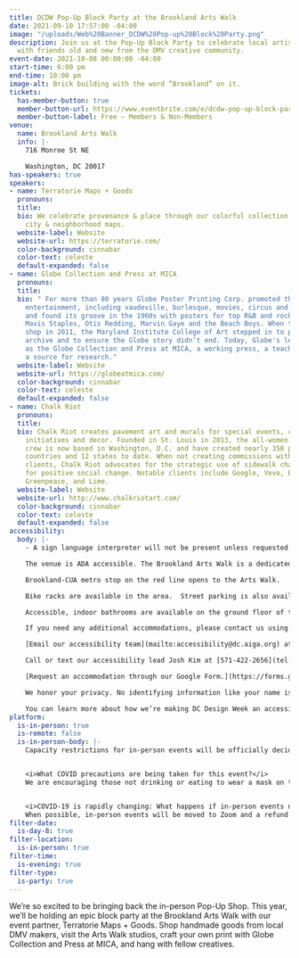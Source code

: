 ```yaml
---
title: DCDW Pop-Up Block Party at the Brookland Arts Walk
date: 2021-09-10 17:57:00 -04:00
image: "/uploads/Web%20Banner_DCDW%20Pop-up%20Block%20Party.png"
description: Join us at the Pop-Up Block Party to celebrate local artists and connect
  with friends old and new from the DMV creative community.
event-date: 2021-10-08 00:00:00 -04:00
start-time: 6:00 pm
end-time: 10:00 pm
image-alt: Brick building with the word “Brookland” on it.
tickets:
  has-member-button: true
  member-button-url: https://www.eventbrite.com/e/dcdw-pop-up-block-party-at-the-brookland-arts-walk-tickets-170371339262
  member-button-label: Free — Members & Non-Members
venue:
  name: Brookland Arts Walk
  info: |-
    716 Monroe St NE

    Washington, DC 20017
has-speakers: true
speakers:
- name: Terratorie Maps + Goods
  pronouns: 
  title: 
  bio: We celebrate provenance & place through our colorful collection of illustrated
    city & neighborhood maps.
  website-label: Website
  website-url: https://terratorie.com/
  color-background: cinnabar
  color-text: celeste
  default-expanded: false
- name: Globe Collection and Press at MICA
  pronouns: 
  title: 
  bio: " For more than 80 years Globe Poster Printing Corp. promoted the people’s
    entertainment, including vaudeville, burlesque, movies, circus and carnival acts,
    and found its groove in the 1960s with posters for top R&B and rock acts like
    Mavis Staples, Otis Redding, Marvin Gaye and the Beach Boys. When they closed
    shop in 2011, the Maryland Institute College of Art stepped in to preserve the
    archive and to ensure the Globe story didn’t end. Today, Globe's legacy endures
    as the Globe Collection and Press at MICA, a working press, a teaching tool, and
    a source for research."
  website-label: Website
  website-url: https://globeatmica.com/
  color-background: cinnabar
  color-text: celeste
  default-expanded: false
- name: Chalk Riot
  pronouns: 
  title: 
  bio: Chalk Riot creates pavement art and murals for special events, campaigns, placemaking
    initiatives and decor. Founded in St. Louis in 2013, the all-women street art
    crew is now based in Washington, D.C. and have created nearly 350 pieces in 4
    countries and 12 states to date. When not creating commissions with corporate
    clients, Chalk Riot advocates for the strategic use of sidewalk chalk as a tool
    for positive social change. Notable clients include Google, Vevo, Bleacher Report,
    Greenpeace, and Lime.
  website-label: Website
  website-url: http://www.chalkriotart.com/
  color-background: cinnabar
  color-text: celeste
  default-expanded: false
accessibility:
  body: |-
    - A sign language interpreter will not be present unless requested. If requested, we will do our best to employ a sign language interpreter for the event.

    The venue is ADA accessible. The Brookland Arts Walk is a dedicated pedestrian zone with a flat and wide walkway.

    Brookland-CUA metro stop on the red line opens to the Arts Walk.

    Bike racks are available in the area.  Street parking is also available along Monroe Street.

    Accessible, indoor bathrooms are available on the ground floor of the Arts Walk via a ramp. There are two private, single-stall bathrooms.

    If you need any additional accommodations, please contact us using a method that works best for you:

    [Email our accessibility team](mailto:accessibility@dc.aiga.org) at accessibility@dc.aiga.org.

    Call or text our accessibility lead Josh Kim at [571-422-2656](tel:571-422-2656).

    [Request an accommodation through our Google Form.](https://forms.gle/VTys8LzewYs2isUm7)

    We honor your privacy. No identifying information like your name is required to request an accommodation, and all details will be deleted once completed.

    You can learn more about how we’re making DC Design Week an accessible experience by visiting our [accessibility statement](https://dcdesignweek.org/accessibility/).
platform:
  is-in-person: true
  is-remote: false
  is-in-person-body: |-
    Capacity restrictions for in-person events will be officially decided about two weeks out from DCDW and posted on the specific event pages in order to follow the latest CDC guidance.


    <i>What COVID precautions are being taken for this event?</i>
    We are encouraging those not drinking or eating to wear a mask on the Arts Walk.


    <i>COVID-19 is rapidly changing: What happens if in-person events need to be cancelled?</i>
    When possible, in-person events will be moved to Zoom and a refund should not be expected. If an event is canceled in its entirety a refund will be issued. In either scenario you will be notified immediately.
filter-date:
  is-day-8: true
filter-location:
  is-in-person: true
filter-time:
  is-evening: true
filter-type:
  is-party: true
---
```


We’re so excited to be bringing back the in-person Pop-Up Shop. This year, we’ll be holding an epic block party at the Brookland Arts Walk with our event partner, Terratorie Maps + Goods. Shop handmade goods from local DMV makers, visit the Arts Walk studios, craft your own print with Globe Collection and Press at MICA, and hang with fellow creatives.
